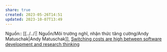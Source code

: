 ```yaml
---
share: true
created: 2023-05-26T14:51
updated: 2023-10-07T13:49
---
```

Nguồn:: [[../../Ξ Nguồn/Môi trường nghĩ, nhận thức tăng cường/Andy Matuschak|Andy Matuschak]], [Switching costs are high between software development and research thinking](https://notes.andymatuschak.org/z78pmtn8LMt6npZyHciSjVZJdp3u7sin61PzG)